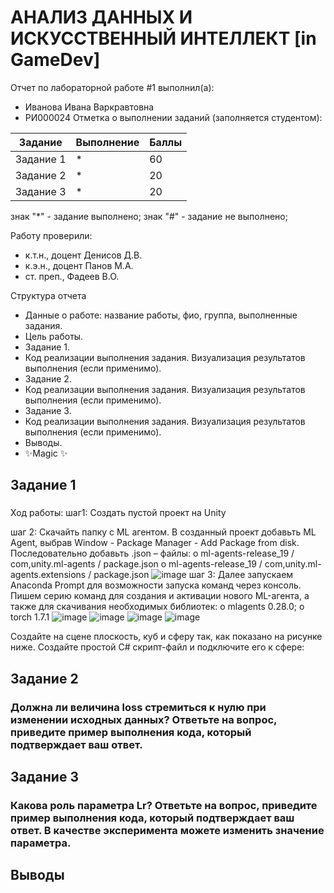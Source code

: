 # АНАЛИЗ ДАННЫХ И ИСКУССТВЕННЫЙ ИНТЕЛЛЕКТ [in GameDev]
Отчет по лабораторной работе #1 выполнил(а):
- Иванова Ивана Варкравтовна
- РИ000024
Отметка о выполнении заданий (заполняется студентом):

| Задание | Выполнение | Баллы |
| ------ | ------ | ------ |
| Задание 1 | * | 60 |
| Задание 2 | * | 20 |
| Задание 3 | * | 20 |

знак "*" - задание выполнено; знак "#" - задание не выполнено;

Работу проверили:
- к.т.н., доцент Денисов Д.В.
- к.э.н., доцент Панов М.А.
- ст. преп., Фадеев В.О.



Структура отчета

- Данные о работе: название работы, фио, группа, выполненные задания.
- Цель работы.
- Задание 1.
- Код реализации выполнения задания. Визуализация результатов выполнения (если применимо).
- Задание 2.
- Код реализации выполнения задания. Визуализация результатов выполнения (если применимо).
- Задание 3.
- Код реализации выполнения задания. Визуализация результатов выполнения (если применимо).
- Выводы.
- ✨Magic ✨



## Задание 1
### 
Ход работы: 
шаг1:
Создать пустой проект на Unity

шаг 2: 
Скачайть папку с ML агентом. В созданный проект добавьть ML Agent, выбрав Window - Package Manager - Add Package from disk. Последовательно добавьть .json – файлы: o ml-agents-release_19 / com,unity.ml-agents / package.json o ml-agents-release_19 / com,unity.ml-agents.extensions / package.json
![image](https://github.com/user-attachments/assets/c6ea1512-ed39-4a97-86ac-00b62b37098b)
шаг 3:
Далее запускаем Anaconda Prompt для возможности запуска команд через консоль. Пишем серию команд для создания и активации нового ML-агента, а также для скачивания необходимых библиотек: o mlagents 0.28.0; o torch 1.7.1
![image](https://github.com/user-attachments/assets/727fcb88-3c85-4697-8720-197c49da1b85)
![image](https://github.com/user-attachments/assets/38c77e35-c7af-4dea-af9a-6fc082eba60c)
![image](https://github.com/user-attachments/assets/49e194cf-7ac7-4a8c-a74d-c6dab58bccdf)
![image](https://github.com/user-attachments/assets/e9fcafab-297a-45d8-9041-c4f6e23cd8dd)

Создайте на сцене плоскость, куб и сферу так, как показано на рисунке ниже. Создайте простой C# скрипт-файл и подключите его к сфере:


## Задание 2
### Должна ли величина loss стремиться к нулю при изменении исходных данных? Ответьте на вопрос, приведите пример выполнения кода, который подтверждает ваш ответ.



## Задание 3
### Какова роль параметра Lr? Ответьте на вопрос, приведите пример выполнения кода, который подтверждает ваш ответ. В качестве эксперимента можете изменить значение параметра.



## Выводы

